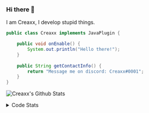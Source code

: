 ### Hi there 👋

I am Creaxx, I develop stupid things. 

```java
public class Creaxx implements JavaPlugin {

    public void onEnable() {
        System.out.println("Hello there!");
    }
    
    public String getContactInfo() {
        return "Message me on discord: Creaxx#0001";
    }
}
```

![Creaxx's Github Stats](https://github-readme-stats.vercel.app/api?username=CreaxxOG&show_icons=true&theme=dark&count_private=true)

<details>
  <summary>Code Stats</summary>

<!--START_SECTION:waka-->
![Code Time](http://img.shields.io/badge/Code%20Time-1%2C419%20hrs%205%20mins-blue)

![Lines of code](https://img.shields.io/badge/From%20Hello%20World%20I%27ve%20Written-728.0%20thousand%20lines%20of%20code-blue)

**🐱 My GitHub Data** 

> 📦 104.3 kB Used in GitHub's Storage 
 > 
> 🏆 2,268 Contributions in the Year 2023
 > 
> 🚫 Not Opted to Hire
 > 
> 📜 4 Public Repositories 
 > 
> 🔑 3 Private Repositories 
 > 
**I'm a Night 🦉** 

```text
🌞 Morning                419 commits         ██░░░░░░░░░░░░░░░░░░░░░░░   07.22 % 
🌆 Daytime                2460 commits        ███████████░░░░░░░░░░░░░░   42.39 % 
🌃 Evening                2799 commits        ████████████░░░░░░░░░░░░░   48.23 % 
🌙 Night                  125 commits         █░░░░░░░░░░░░░░░░░░░░░░░░   02.15 % 
```
📅 **I'm Most Productive on Saturday** 

```text
Monday                   710 commits         ███░░░░░░░░░░░░░░░░░░░░░░   12.24 % 
Tuesday                  814 commits         ████░░░░░░░░░░░░░░░░░░░░░   14.03 % 
Wednesday                843 commits         ████░░░░░░░░░░░░░░░░░░░░░   14.53 % 
Thursday                 937 commits         ████░░░░░░░░░░░░░░░░░░░░░   16.15 % 
Friday                   559 commits         ██░░░░░░░░░░░░░░░░░░░░░░░   09.63 % 
Saturday                 999 commits         ████░░░░░░░░░░░░░░░░░░░░░   17.22 % 
Sunday                   941 commits         ████░░░░░░░░░░░░░░░░░░░░░   16.22 % 
```


📊 **This Week I Spent My Time On** 

```text
💬 Programming Languages: 
Java                     7 hrs 54 mins       ███████████████████░░░░░░   76.01 % 
Kotlin                   1 hr 32 mins        ████░░░░░░░░░░░░░░░░░░░░░   14.81 % 
XML                      49 mins             ██░░░░░░░░░░░░░░░░░░░░░░░   07.98 % 
YAML                     5 mins              ░░░░░░░░░░░░░░░░░░░░░░░░░   00.82 % 
GitIgnore file           1 min               ░░░░░░░░░░░░░░░░░░░░░░░░░   00.22 % 

🔥 Editors: 
IntelliJ                 10 hrs 24 mins      █████████████████████████   100.00 % 
```

**I Mostly Code in Java** 

```text
Java                     58 repos            ███████████████████░░░░░░   76.32 % 
Kotlin                   10 repos            ███░░░░░░░░░░░░░░░░░░░░░░   13.16 % 
CSS                      2 repos             █░░░░░░░░░░░░░░░░░░░░░░░░   02.63 % 
JavaScript               2 repos             █░░░░░░░░░░░░░░░░░░░░░░░░   02.63 % 
EJS                      1 repo              ░░░░░░░░░░░░░░░░░░░░░░░░░   01.32 % 
```




 Last Updated on 31/07/2023 06:24:04 UTC
<!--END_SECTION:waka-->
</details>
